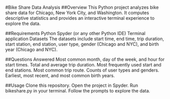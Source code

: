 #Bike Share Data Analysis
##Overview
This Python project analyzes bike share data for Chicago, New York City, and Washington. It computes descriptive statistics and provides an interactive terminal experience to explore the data.

##Requirements
Python
Spyder (or any other Python IDE)
Terminal application
Datasets
The datasets include start time, end time, trip duration, start station, end station, user type, gender (Chicago and NYC), and birth year (Chicago and NYC).

##Questions Answered
Most common month, day of the week, and hour for start times.
Total and average trip duration.
Most frequently used start and end stations.
Most common trip route.
Counts of user types and genders.
Earliest, most recent, and most common birth years.

##Usage
Clone this repository.
Open the project in Spyder.
Run bikeshare.py in your terminal.
Follow the prompts to explore the data.
